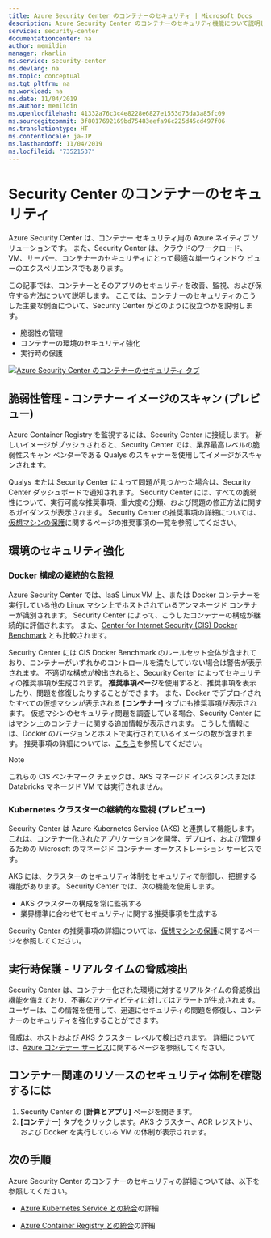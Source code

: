 ```yaml
---
title: Azure Security Center のコンテナーのセキュリティ | Microsoft Docs
description: Azure Security Center のコンテナーのセキュリティ機能について説明します。
services: security-center
documentationcenter: na
author: memildin
manager: rkarlin
ms.service: security-center
ms.devlang: na
ms.topic: conceptual
ms.tgt_pltfrm: na
ms.workload: na
ms.date: 11/04/2019
ms.author: memildin
ms.openlocfilehash: 41332a76c3c4e8228e6827e1553d73da3a85fc09
ms.sourcegitcommit: 3f8017692169bd75483eefa96c225d45cd497f06
ms.translationtype: HT
ms.contentlocale: ja-JP
ms.lasthandoff: 11/04/2019
ms.locfileid: "73521537"
---
```

# <a name="container-security-in-security-center"></a>Security Center のコンテナーのセキュリティ

Azure Security Center は、コンテナー セキュリティ用の Azure ネイティブ ソリューションです。 また、Security Center は、クラウドのワークロード、VM、サーバー、コンテナーのセキュリティにとって最適な単一ウィンドウ ビューのエクスペリエンスでもあります。

この記事では、コンテナーとそのアプリのセキュリティを改善、監視、および保守する方法について説明します。 ここでは、コンテナーのセキュリティのこうした主要な側面について、Security Center がどのように役立つかを説明します。

* 脆弱性の管理
* コンテナーの環境のセキュリティ強化
* 実行時の保護

[![Azure Security Center のコンテナーのセキュリティ タブ](media/container-security/container-security-tab.png)](media/container-security/container-security-tab.png#lightbox)

## <a name="vulnerability-management---scanning-container-images-preview"></a>脆弱性管理 - コンテナー イメージのスキャン (プレビュー)
Azure Container Registry を監視するには、Security Center に接続します。 新しいイメージがプッシュされると、Security Center では、業界最高レベルの脆弱性スキャン ベンダーである Qualys のスキャナーを使用してイメージがスキャンされます。

Qualys または Security Center によって問題が見つかった場合は、Security Center ダッシュボードで通知されます。 Security Center には、すべての脆弱性について、実行可能な推奨事項、重大度の分類、および問題の修正方法に関するガイダンスが表示されます。 Security Center の推奨事項の詳細については、[仮想マシンの保護](security-center-virtual-machine-protection.md##compute-and-app-recs)に関するページの推奨事項の一覧を参照してください。

## <a name="environment-hardening"></a>環境のセキュリティ強化

### <a name="continuous-monitoring-of-your-docker-configuration"></a>Docker 構成の継続的な監視
Azure Security Center では、IaaS Linux VM 上、または Docker コンテナーを実行している他の Linux マシン上でホストされているアンマネージド コンテナーが識別されます。 Security Center によって、こうしたコンテナーの構成が継続的に評価されます。 また、[Center for Internet Security (CIS) Docker Benchmark](https://www.cisecurity.org/benchmark/docker/) とも比較されます。 

Security Center には CIS Docker Benchmark のルールセット全体が含まれており、コンテナーがいずれかのコントロールを満たしていない場合は警告が表示されます。 不適切な構成が検出されると、Security Center によってセキュリティの推奨事項が生成されます。 **推奨事項ページ**を使用すると、推奨事項を表示したり、問題を修復したりすることができます。 また、Docker でデプロイされたすべての仮想マシンが表示される **[コンテナー]** タブにも推奨事項が表示されます。 仮想マシンのセキュリティ問題を調査している場合、Security Center にはマシン上のコンテナーに関する追加情報が表示されます。 こうした情報には、Docker のバージョンとホストで実行されているイメージの数が含まれます。 推奨事項の詳細については、[こちら](https://docs.microsoft.com/azure/security-center/security-center-virtual-machine-protection)を参照してください。 

>[!NOTE]
> これらの CIS ベンチマーク チェックは、AKS マネージド インスタンスまたは Databricks マネージド VM では実行されません。

### <a name="continuous-monitoring-of-your-kubernetes-clusters-preview"></a>Kubernetes クラスターの継続的な監視 (プレビュー)
Security Center は Azure Kubernetes Service (AKS) と連携して機能します。これは、コンテナー化されたアプリケーションを開発、デプロイ、および管理するための Microsoft のマネージド コンテナー オーケストレーション サービスです。

AKS には、クラスターのセキュリティ体制をセキュリティで制御し、把握する機能があります。 Security Center では、次の機能を使用します。
* AKS クラスターの構成を常に監視する
* 業界標準に合わせてセキュリティに関する推奨事項を生成する

Security Center の推奨事項の詳細については、[仮想マシンの保護](security-center-virtual-machine-protection.md)に関するページを参照してください。

## <a name="run-time-protection---real-time-threat-detection"></a>実行時保護 - リアルタイムの脅威検出 

Security Center は、コンテナー化された環境に対するリアルタイムの脅威検出機能を備えており、不審なアクティビティに対してはアラートが生成されます。 ユーザーは、この情報を使用して、迅速にセキュリティの問題を修復し、コンテナーのセキュリティを強化することができます。

脅威は、ホストおよび AKS クラスター レベルで検出されます。 詳細については、[Azure コンテナー サービス](https://docs.microsoft.com/azure/security-center/security-center-alerts-compute#azure-container-service-)に関するページを参照してください。


## <a name="to-view-the-security-posture-of-your-container-related-resources"></a>コンテナー関連のリソースのセキュリティ体制を確認するには
1.  Security Center の **[計算とアプリ]** ページを開きます。
2.  **[コンテナー]** タブをクリックします。AKS クラスター、ACR レジストリ、および Docker を実行している VM の体制が表示されます。

## <a name="next-steps"></a>次の手順

Azure Security Center のコンテナーのセキュリティの詳細については、以下を参照してください。
* [Azure Kubernetes Service との統合](azure-kubernetes-service-integration.md)の詳細

* [Azure Container Registry との統合](azure-container-registry-integration.md)の詳細